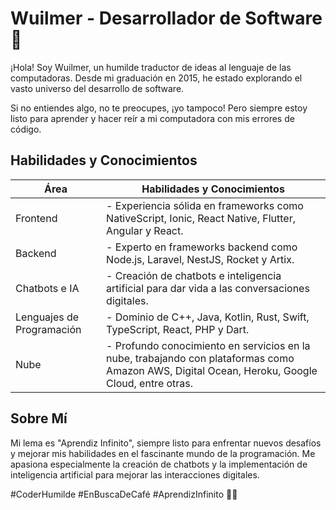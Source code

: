 # Wuilmer - Desarrollador de Software 🚀

¡Hola! Soy Wuilmer, un humilde traductor de ideas al lenguaje de las computadoras. Desde mi graduación en 2015, he estado explorando el vasto universo del desarrollo de software.

Si no entiendes algo, no te preocupes, ¡yo tampoco! Pero siempre estoy listo para aprender y hacer reír a mi computadora con mis errores de código.

## Habilidades y Conocimientos

| Área | Habilidades y Conocimientos |
|------|-----------------------------|
| Frontend | - Experiencia sólida en frameworks como NativeScript, Ionic, React Native, Flutter, Angular y React. |
| Backend | - Experto en frameworks backend como Node.js, Laravel, NestJS, Rocket y Artix. |
| Chatbots e IA | - Creación de chatbots e inteligencia artificial para dar vida a las conversaciones digitales. |
| Lenguajes de Programación | - Dominio de C++, Java, Kotlin, Rust, Swift, TypeScript, React, PHP y Dart. |
| Nube | - Profundo conocimiento en servicios en la nube, trabajando con plataformas como Amazon AWS, Digital Ocean, Heroku, Google Cloud, entre otras. |

## Sobre Mí

Mi lema es "Aprendiz Infinito", siempre listo para enfrentar nuevos desafíos y mejorar mis habilidades en el fascinante mundo de la programación. Me apasiona especialmente la creación de chatbots y la implementación de inteligencia artificial para mejorar las interacciones digitales.

#CoderHumilde #EnBuscaDeCafé #AprendizInfinito 🚀🤖
